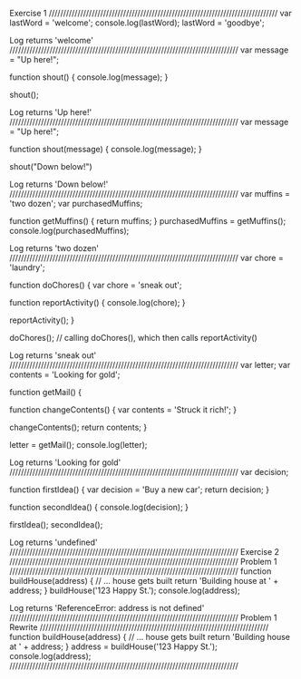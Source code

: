 Exercise 1
////////////////////////////////////////////////////////////////////////////////
var lastWord = 'welcome';
console.log(lastWord);
lastWord = 'goodbye';

Log returns 'welcome'
////////////////////////////////////////////////////////////////////////////////
var message = "Up here!";

function shout() {
  console.log(message);
}

shout();

Log returns 'Up here!'
////////////////////////////////////////////////////////////////////////////////
var message = "Up here!";

function shout(message) {
  console.log(message);
}

shout("Down below!")

Log returns 'Down below!'
////////////////////////////////////////////////////////////////////////////////
var muffins = 'two dozen';
var purchasedMuffins;

function getMuffins() {
  return muffins;
}
purchasedMuffins = getMuffins();
console.log(purchasedMuffins);

Log returns 'two dozen'
////////////////////////////////////////////////////////////////////////////////
var chore = 'laundry';

function doChores() {
  var chore = 'sneak out';

  function reportActivity() {
    console.log(chore);
  }

  reportActivity();
}

doChores(); // calling doChores(), which then calls reportActivity()

Log returns 'sneak out'
////////////////////////////////////////////////////////////////////////////////
var letter;
var contents = 'Looking for gold';

function getMail() {

  function changeContents() {
    var contents = 'Struck it rich!';
  }

  changeContents();
  return contents;
}

letter = getMail();
console.log(letter);

Log returns 'Looking for gold'
////////////////////////////////////////////////////////////////////////////////
var decision;

function firstIdea() {
  var decision = 'Buy a new car';
  return decision;
}

function secondIdea() {
  console.log(decision);
}

firstIdea();
secondIdea();

Log returns 'undefined'
////////////////////////////////////////////////////////////////////////////////
Exercise 2
////////////////////////////////////////////////////////////////////////////////
Problem 1
////////////////////////////////////////////////////////////////////////////////
function buildHouse(address) {
  // ... house gets built
  return 'Building house at ' + address;
}
buildHouse('123 Happy St.');
console.log(address);

Log returns 'ReferenceError: address is not defined'
////////////////////////////////////////////////////////////////////////////////
Problem 1 Rewrite
////////////////////////////////////////////////////////////////////////////////
function buildHouse(address) {
  // ... house gets built
  return 'Building house at ' + address;
}
address = buildHouse('123 Happy St.');
console.log(address);
////////////////////////////////////////////////////////////////////////////////
